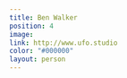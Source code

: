 ```yaml
---
title: Ben Walker
position: 4
image:
link: http://www.ufo.studio
color: "#000000"
layout: person
---
```



